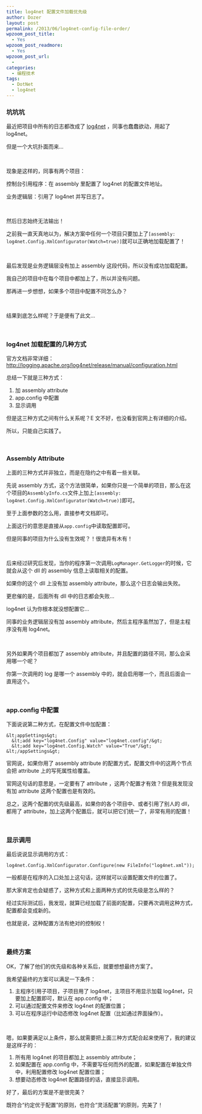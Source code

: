 ```yaml
---
title: log4net 配置文件加载优先级
author: Dozer
layout: post
permalink: /2013/06/log4net-config-file-order/
wpzoom_post_title:
  - Yes
wpzoom_post_readmore:
  - Yes
wpzoom_post_url:
  -
categories:
  - 编程技术
tags:
  - DotNet
  - log4net
---
```


### 坑坑坑

最近把项目中所有的日志都改成了 <a href="http://logging.apache.org/log4net/" target="_blank">log4net</a> ，同事也蠢蠢欲动，用起了 log4net。

但是一个大坑扑面而来…

&nbsp;

现象是这样的，同事有两个项目：

控制台引用程序：在 assembly 里配置了 log4net 的配置文件地址。

业务逻辑层：引用了 log4net 并写日志了。

&nbsp;

然后日志始终无法输出！

之前我一直天真地以为，解决方案中任何一个项目只要加上了`[assembly: log4net.Config.XmlConfigurator(Watch=true)]`就可以正确地加载配置了！

<!--more-->

&nbsp;

最后发现是业务逻辑层没有加上 assembly 这段代码，所以没有成功加载配置。

我自己的项目中在每个项目中都加上了，所以并没有问题。

那再进一步想想，如果多个项目中配置不同怎么办？

&nbsp;

结果到底怎么样呢？于是便有了此文…

&nbsp;

### log4net 加载配置的几种方式

官方文档非常详细：<a href="http://logging.apache.org/log4net/release/manual/configuration.html" target="_blank">http://logging.apache.org/log4net/release/manual/configuration.html</a>

总结一下就是三种方式：

1.  加 assembly attribute
2.  app.config 中配置
3.  显示调用

但是这三种方式之间有什么关系呢？E 文不好，也没看到官网上有详细的介绍。

所以，只能自己实践了。

&nbsp;

### Assembly Attribute

上面的三种方式并非独立，而是在隐约之中有着一些关联。

先说 assembly 方式，这个方法很简单，如果你只是一个简单的项目，那么在这个项目的`AssemblyInfo.cs`文件上加上`[assembly: log4net.Config.XmlConfigurator(Watch=true)]`即可。

至于上面参数的怎么用，直接参考文档即可。

上面这行的意思是直接从`app.config`中读取配置即可。

但是同事的项目为什么没有生效呢？！很诡异有木有！

&nbsp;

后来经过研究后发现，当你的程序第一次调用`LogManager.GetLogger`的时候，它就会从这个 dll 的 assembly 信息上读取相关的配置。

如果你的这个 dll 上没有加 assembly attribute，那么这个日志会输出失败。

更悲催的是，后面所有 dll 中的日志都会失败…

log4net 认为你根本就没想配置它…

同事的业务逻辑层没有加 assembly attribute，然后主程序虽然加了，但是主程序没有用 log4net。

&nbsp;

另外如果两个项目都加了 assembly attribute，并且配置的路径不同，那么会采用哪一个呢？

你第一次调用的 log 是哪一个 assembly 中的，就会启用哪一个，而且后面会一直用这个。

&nbsp;

### app.config 中配置

下面说说第二种方式，在配置文件中加配置：

    &lt;appSettings&gt;
      &lt;add key="log4net.Config" value="log4net.config"/&gt;
      &lt;add key="log4net.Config.Watch" value="True"/&gt;
    &lt;/appSettings&gt;

官网说，如果你用了 assembly attribute 的配置方式，配置文件中的这两个节点会把 attribute 上的写死属性给覆盖。

官网这句话的意思是，一定要有了 attribute ，这两个配置才有效？但是我发现没有加 attribute 这两个配置也是有效的。

总之，这两个配置的优先级最高，如果你的各个项目中、或者引用了别人的 dll，都用了 attribute，加上这两个配置后，就可以把它们统一了，非常有用的配置！

&nbsp;

### 显示调用

最后说说显示调用的方式：

`log4net.Config.XmlConfigurator.Configure(new FileInfo("log4net.xml"));`

一般都是在程序的入口处加上这句话，这样就可以设置配置文件的位置了。

那大家肯定也会疑惑了，这种方式和上面两种方式的优先级是怎么样的？

经过实际测试后，我发现，就算已经加载了前面的配置，只要再次调用这种方式，配置都会变成新的。

也就是说，这种配置方法有绝对的控制权！

&nbsp;

### 最终方案

OK，了解了他们的优先级和各种关系后，就要想想最终方案了。

我希望最终的方案可以满足一下条件：

1.  <span style="line-height: 13px;">主程序引用子项目，子项目用了 log4net，主项目不用显示加载 log4net，只要加上配置即可，默认在 app.config 中；</span>
2.  可以通过配置文件来修改 log4net 的配置位置；
3.  可以在程序运行中动态修改 log4net 配置（比如通过界面操作）。

&nbsp;

嗯，如果要满足以上条件，那么就需要把上面三种方式配合起来使用了，我的建议是这样子的：

1.  <span style="line-height: 13px;">所有用 log4net 的项目都加上 assembly attribute；</span>
2.  如果配置在 app.config 中，不需要写任何而外的配置，如果配置在单独文件中，利用配置修改 log4net 配置位置；
3.  想要动态修改 log4net 配置路径的话，直接显示调用。

好了，最后的方案是不是很完美？

既符合“约定优于配置”的原则，也符合“灵活配置”的原则，完美了！

